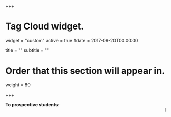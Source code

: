 +++
# Tag Cloud widget.
widget = "custom"
active = true
#date = 2017-09-20T00:00:00

title = ""
subtitle = ""

# Order that this section will appear in.
weight = 80

+++
<div align="justify"><strong>To prospective students:</strong><br> <marquee>I am looking for a couple of motivated JRF (at least three) to work on different SERB, DST, and MeitY projects, funded by Govt. of India, in the area of Optical networks. If you are interested in working with me, please drop me a mail.</marquee></div>
